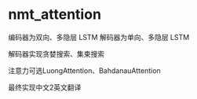 # nmt_attention

编码器为双向、多隐层 LSTM
解码器为单向、多隐层 LSTM

解码器实现贪婪搜索、集束搜索

注意力可选LuongAttention、BahdanauAttention

最终实现中文2英文翻译
